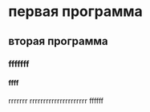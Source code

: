 # первая программа
## вторая программа
### fffffff
#### ffff
rrrrrrr
rrrrrrrrrrrrrrrrrrrrr
ffffff



